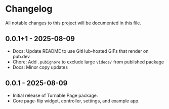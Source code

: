 # Changelog

All notable changes to this project will be documented in this file.

## 0.0.1+1 - 2025-08-09
- Docs: Update README to use GitHub-hosted GIFs that render on pub.dev
- Chore: Add `.pubignore` to exclude large `videos/` from published package
- Docs: Minor copy updates

## 0.0.1 - 2025-08-09
- Initial release of Turnable Page package.
- Core page-flip widget, controller, settings, and example app.
